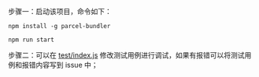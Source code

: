 步骤一：启动该项目，命令如下：

```babel
npm install -g parcel-bundler

npm run start
```

步骤二：可以在 [test/index.js](https://github.com/MuYunyun/cpreact/blob/master/test/index.js) 修改测试用例进行调试，如果有报错可以将测试用例和报错内容写到 issue 中；